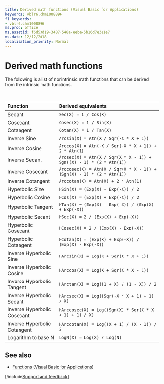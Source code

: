 ```yaml
---
title: Derived math functions (Visual Basic for Applications)
keywords: vblr6.chm1008896
f1_keywords:
- vblr6.chm1008896
ms.prod: office
ms.assetid: f6d53d19-3487-548a-eeba-5b16d7e3e1e7
ms.date: 12/12/2018
localization_priority: Normal
---
```



# Derived math functions

The following is a list of nonintrinsic math functions that can be derived from the intrinsic math functions.

<br/>

|Function|Derived equivalents|
|:-----|:-----|
|Secant|`Sec(X) = 1 / Cos(X)`|
|Cosecant|`Cosec(X) = 1 / Sin(X)`|
|Cotangent|`Cotan(X) = 1 / Tan(X)`|
|Inverse Sine|`Arcsin(X) = Atn(X / Sqr(-X * X + 1))`|
|Inverse Cosine|`Arccos(X) = Atn(-X / Sqr(-X * X + 1)) + 2 * Atn(1)`|
|Inverse Secant|`Arcsec(X) = Atn(X / Sqr(X * X - 1)) + Sgn((X) - 1) * (2 * Atn(1))`|
|Inverse Cosecant|`Arccosec(X) = Atn(X / Sqr(X * X - 1)) + (Sgn(X) - 1) * (2 * Atn(1))`|
|Inverse Cotangent|`Arccotan(X) = Atn(X) + 2 * Atn(1)`|
|Hyperbolic Sine|`HSin(X) = (Exp(X) - Exp(-X)) / 2`|
|Hyperbolic Cosine|`HCos(X) = (Exp(X) + Exp(-X)) / 2`|
|Hyperbolic Tangent|`HTan(X) = (Exp(X) - Exp(-X)) / (Exp(X) + Exp(-X))`|
|Hyperbolic Secant|`HSec(X) = 2 / (Exp(X) + Exp(-X))`|
|Hyperbolic Cosecant|`HCosec(X) = 2 / (Exp(X) - Exp(-X))`|
|Hyperbolic Cotangent|`HCotan(X) = (Exp(X) + Exp(-X)) / (Exp(X) - Exp(-X))`|
|Inverse Hyperbolic Sine|`HArcsin(X) = Log(X + Sqr(X * X + 1))`|
|Inverse Hyperbolic Cosine|`HArccos(X) = Log(X + Sqr(X * X - 1))`|
|Inverse Hyperbolic Tangent|`HArctan(X) = Log((1 + X) / (1 - X)) / 2`|
|Inverse Hyperbolic Secant|`HArcsec(X) = Log((Sqr(-X * X + 1) + 1) / X)`|
|Inverse Hyperbolic Cosecant|`HArccosec(X) = Log((Sgn(X) * Sqr(X * X + 1) + 1) / X)`|
|Inverse Hyperbolic Cotangent|`HArccotan(X) = Log((X + 1) / (X - 1)) / 2`|
|Logarithm to base N|`LogN(X) = Log(X) / Log(N)`|

## See also

- [Functions (Visual Basic for Applications)](../functions-visual-basic-for-applications.md)

[!include[Support and feedback](~/includes/feedback-boilerplate.md)]